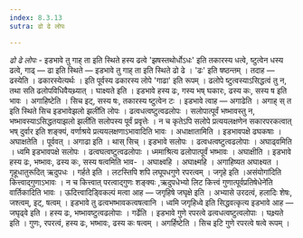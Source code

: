 ```yaml
---
index: 8.3.13
sutra: ढो ढे लोपः

---
```

_ढो ढे लोपः_ - इडभावे तु गाह् ता इति स्थिते हस्य ढत्वे 'झषस्तथोर्धोऽधः' इति तकारस्य धत्वे, ष्टुत्वेन धस्य ढत्वे, गाढ् — ढा इति स्थिते —  इडभावे तु गाह् ता इति स्थिते ढो ढे । 'ढः' इति षष्ठन्तम् । तदाह — ढस्येति । ढकारस्येत्यर्थः । इति पूर्वस्य ढकारस्य लोपे 'गाढा' इति रूपम् । ढलोपे ष्टुत्वस्याऽसिद्धत्वं तु न, तथा सति ढलोपविधिवैयथ्र्यात् । घाक्ष्यते इति । इडभावे हस्य ढः, गस्य भष् घकारः, ढस्य कः, सस्य ष इति भावः । अगाहिष्टेति । सिच इट्, सस्य षः, तकारस्य ष्टुत्वेन टः । इडभावे त्वाह —  अगाढेति । अगाह् स् त इति स्थिते सिच इडभावेझलो झली॑ति लोपः । ढत्वधत्वष्टुत्वढलोपः । सलोपात्पूर्वं भष्भावस्तु न, भष्भावस्याऽसिद्धतयाझलो झली॑ति सलोपस्य पूर्वं प्रवृत्तेः । न च कृतेऽपि सलोपे प्रत्ययलक्षणेन सकारपरकत्वात् भष् दुर्वार इति शङ्क्यं, वर्णाश्रये प्रत्ययलक्षणाऽभावादिति भावः । अधाक्षातामिति । इडभावपक्षे ढघकषाः । अघाक्षतेति । पूर्ववत् । अगाढा इति । थास् सिच् । इडभावे सलोपः । ढत्वधत्वष्टुत्वढलोपाः । अघाढ्वमिति । ध्वमि इडभावपक्षे सलोपः । ढत्वघत्वष्टुत्वढलोपाः । ध्ममाश्रित्य ढलोपात्पूर्वं भष्भावः । अघाक्षीति । इडभावे हस्य ढः, भष्भावः, ढस्य कः, सस्य षत्वमिति भाव- । अघाक्ष्वहि । अघाक्ष्महि । अगाहिष्यत अघाक्ष्यत । गृहूधातुरूदित् ऋदुपधः । गर्हते इति । लटस्तिपि शपि लघूपधगुणे रपरत्वम् । जगृहे इति ।असंयोगा॑दिति कित्त्वाद्गुणाऽभावः । न च कित्त्वात् परत्वाद्गुणः शङ्क्यः ,ऋदुपधेभ्यो लिट कित्त्वं गुणात्पूर्वप्रतिषेधेने॑ति वार्तिकादिति भावः । ऊदित्त्वादिड्विकल्पं मत्वा आह —  जगृहिषे जघृक्षे इति । अभ्यासे उरदत्वं, हलादिः शेषः, जश्त्वम्, इट्, षत्वम् । इडभावे तु ढत्वभष्भावकत्वषत्वानि । ध्वमि जगृहिध्वे इति सिद्धवत्कृत्य इडभावे आह — जघृढ्वे इति । हस्य ढः, भष्भावष्टुत्वढलोपाः । गर्ढेति । इडभावे गुणे रपरत्वे ढत्वधत्वष्टुत्वलोपाः । घक्ष्र्यते इति । गुणः, रपरत्वं, हस्य ढः, भष्भावः, ढस्य कः षत्वम् । अगर्हिष्टेति । सिच इटि गुणे रपरत्वे षत्वे रूपम् ।